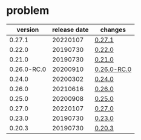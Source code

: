 # problem

|   version   | release date |                 changes                  |
|-------------|--------------|------------------------------------------|
| 0.27.1      | 20220107     | [0.27.1](./0.27.1-20220107.md)           |
| 0.22.0      | 20190730     | [0.22.0](./0.22.0-20190730.md)           |
| 0.21.0      | 20190730     | [0.21.0](./0.21.0-20190730.md)           |
| 0.26.0-RC.0 | 20200910     | [0.26.0-RC.0](./0.26.0-RC.0-20200910.md) |
| 0.24.0      | 20200302     | [0.24.0](./0.24.0-20200302.md)           |
| 0.26.0      | 20210616     | [0.26.0](./0.26.0-20210616.md)           |
| 0.25.0      | 20200908     | [0.25.0](./0.25.0-20200908.md)           |
| 0.27.0      | 20220107     | [0.27.0](./0.27.0-20220107.md)           |
| 0.23.0      | 20190730     | [0.23.0](./0.23.0-20190730.md)           |
| 0.20.3      | 20190730     | [0.20.3](./0.20.3-20190730.md)           |

